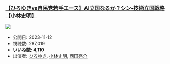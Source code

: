 ### [【ひろゆきvs自民党若手エース】AI立国なるか？シン•技術立国戦略【小林史明】](https://www.youtube.com/watch?v=-JbeYBjHPVA)
[![](https://img.youtube.com/vi/-JbeYBjHPVA/sddefault.jpg)](https://www.youtube.com/watch?v=-JbeYBjHPVA)
-   公開日: 2023-11-12
-   視聴数: 287,019
-   **いいね数: 4,110**
-   出演者: [ひろゆき](/rehacq_fan/people/ひろゆき "wikilink"), [小林史明](/rehacq_fan/people/小林史明 "wikilink"), [西田亮介](/rehacq_fan/people/西田亮介 "wikilink")
